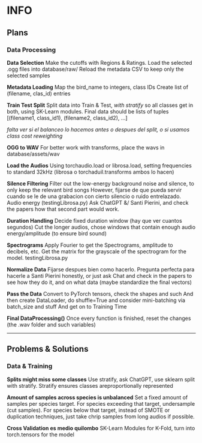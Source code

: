 # INFO

## Plans

### Data Processing

**Data Selection**
Make the cutoffs with Regions & Ratings. Load the selected .ogg files into database/raw/
Reload the metadata CSV to keep only the selected samples

**Metadata Loading**
Map the bird_name to integers, class IDs
Create list of (filename, clas_id) entries

**Train Test Split**
Split data into Train & Test, *with stratify* so all classes get in both, using SK-Learn modules.
Final data should be lists of tuples [(filename1, class_id1), (filename2, class_id2), ...]

_falta ver si el balanceo lo hacemos antes o despues del split, o si usamos class cost reweighting_

**OGG to WAV**
For better work with transforms, place the wavs in database/assets/wav

**Load the Audios**
Using torchaudio.load or librosa.load, setting frequencies to standard 32kHz (librosa o torchaduil.transforms ambos lo hacen)

**Silence Filtering**
Filter out the low-energy background noise and silence, to only keep the relevant bird songs
However, fijarse de que pueda servir cuando se le de una grabacion con cierto silencio o ruido entrelazado. Audio energy (testingLibrosa.py)
Ask ChatGPT &/ Santi Pierini, and check the papers how that second part would work.

**Duration Handling**
Decide fixed duration window (hay que ver cuantos segundos)
Cut the longer audios, chose windows that contain enough audio energy/amplitude (to ensure bird sound)

**Spectrograms**
Apply Fourier to get the Spectrograms, amplitude to decibels, etc.
Get the matrix for the grayscale of the spectrogram for the model. testingLibrosa.py

**Normalize Data**
Fijarse despues bien como hacerlo. Pregunta perfecta para hacerle a Santi Pierini honestly, or just
ask Chat and check in the papers to see how they do it, and on what data (maybe standardize the final vectors)

**Pass the Data**
Convert to PyTorch tensors, check the shapes and such
And then create DataLoader, do shuffle=True and consider mini-batching via batch_size and stuff
And get on to Training Time

**Final DataProcessing()**
Once every function is finished, reset the changes (the .wav folder and such variables)

---

## Problems & Solutions

### Data & Training

**Splits might miss some classes**
Use stratify, ask ChatGPT, use sklearn split with stratify. Stratify ensures classes areproportionally represented

**Amount of samples across species is unbalanced**
Set a fixed amount of samples per species target.
For species exceeding that target, undersample (cut samples).
For species below that target, instead of SMOTE or duplication techniques, just take chrip samples from long audios if possible.

**Cross Validation es medio quilombo**
SK-Learn Modules for K-Fold, turn into torch.tensors for the model

